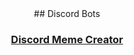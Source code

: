 <center>
## Discord Bots

<h3><a href="https://jroo3121.github.io/discord/bots/memecreator.html">Discord Meme Creator</a></h3>

</center>
